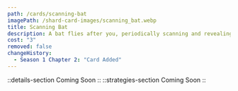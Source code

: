```yaml
---
path: /cards/scanning-bat
imagePath: /shard-card-images/scanning_bat.webp
title: Scanning Bat
description: A bat flies after you, periodically scanning and revealing nearby enemies.
cost: "3"
removed: false
changeHistory:
  - Season 1 Chapter 2: "Card Added"
---
```

::details-section
Coming Soon
::
::strategies-section
Coming Soon
::
